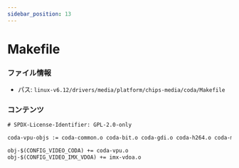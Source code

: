 ```yaml
---
sidebar_position: 13
---
```

# Makefile

### ファイル情報

- パス: `linux-v6.12/drivers/media/platform/chips-media/coda/Makefile`

### コンテンツ

```txt
# SPDX-License-Identifier: GPL-2.0-only

coda-vpu-objs := coda-common.o coda-bit.o coda-gdi.o coda-h264.o coda-mpeg2.o coda-mpeg4.o coda-jpeg.o

obj-$(CONFIG_VIDEO_CODA) += coda-vpu.o
obj-$(CONFIG_VIDEO_IMX_VDOA) += imx-vdoa.o

```
